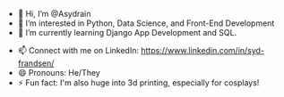 - 👋 Hi, I’m @Asydrain
- 👀 I’m interested in Python, Data Science, and Front-End Development
- 🌱 I’m currently learning Django App Development and SQL. 
<!---💞️ I’m looking to collaborate on ... --->
- 📫 Connect with me on LinkedIn: https://www.linkedin.com/in/syd-frandsen/
- 😄 Pronouns: He/They
- ⚡ Fun fact: I'm also huge into 3d printing, especially for cosplays!

<!---
Asydrain/Asydrain is a ✨ special ✨ repository because its `README.md` (this file) appears on your GitHub profile.
You can click the Preview link to take a look at your changes.
--->
